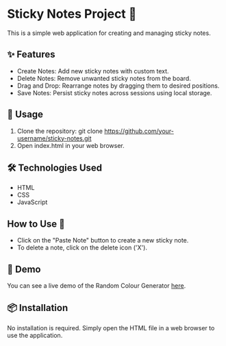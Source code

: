 # Sticky Notes Project 📝

This is a simple web application for creating and managing sticky notes.

## ✨ Features

- Create Notes: Add new sticky notes with custom text.
- Delete Notes: Remove unwanted sticky notes from the board.
- Drag and Drop: Rearrange notes by dragging them to desired positions.
- Save Notes: Persist sticky notes across sessions using local storage.

## 🚀 Usage

1. Clone the repository: git clone https://github.com/your-username/sticky-notes.git
2. Open index.html in your web browser.

## 🛠️ Technologies Used

- HTML
- CSS
- JavaScript

 ## How to Use 🤔
 
- Click on the "Paste Note" button to create a new sticky note.
- To delete a note, click on the delete icon ('X').

## 🎥 Demo

You can see a live demo of the Random Colour Generator [here](https://mohit15-web.github.io/StickyNotes/).

## 📦 Installation

No installation is required. Simply open the HTML file in a web browser to use the application.

